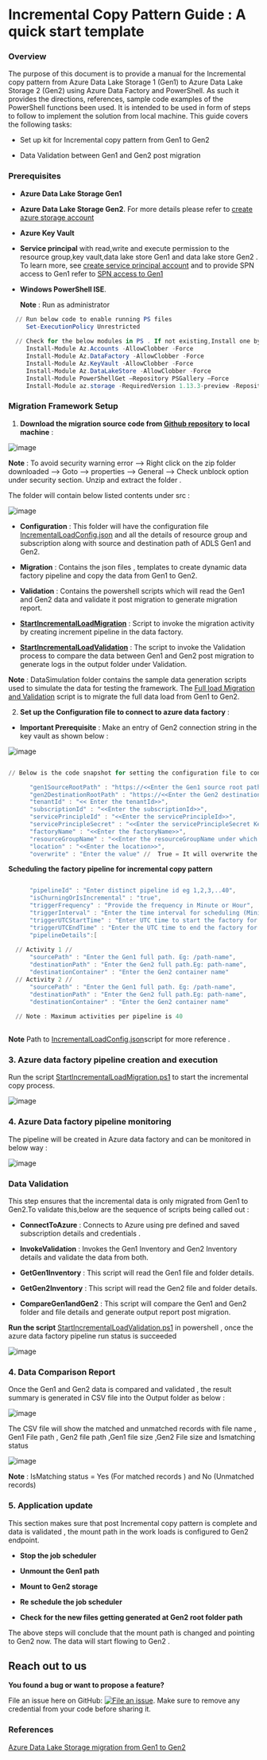 Incremental Copy Pattern Guide : A quick start template
===================================================

### Overview

The purpose of this document is to provide a manual for the Incremental copy pattern from Azure Data Lake Storage 1 (Gen1) to Azure Data Lake Storage 2 (Gen2) using Azure Data Factory and PowerShell. As such it provides the directions, references, sample code examples of the PowerShell functions been used. It is intended to be used in form of steps to follow to implement the solution from local machine.
This guide covers the following tasks:

   * Set up kit for Incremental copy pattern from Gen1 to Gen2 

   * Data Validation between Gen1 and Gen2 post migration  
   
 
### Prerequisites 

* **Azure Data Lake Storage Gen1**

* **Azure Data Lake Storage Gen2**. For more details please refer to [create azure storage account](https://docs.microsoft.com/en-us/azure/storage/common/storage-account-create?tabs=azure-portal) 

* **Azure Key Vault** 

* **Service principal** with read,write and execute permission to the resource group,key vault,data lake store Gen1 and data lake store Gen2 . 
To learn more, see [create service principal account](https://docs.microsoft.com/en-us/azure/active-directory/develop/howto-create-service-principal-portal) and to provide SPN access to Gen1 refer to [SPN access to Gen1](https://docs.microsoft.com/en-us/azure/data-lake-store/data-lake-store-service-to-service-authenticate-using-active-directory)

* **Windows PowerShell ISE**.

  **Note** : Run as administrator

 ```powershell
   // Run below code to enable running PS files
      Set-ExecutionPolicy Unrestricted
	
   // Check for the below modules in PS . If not existing,Install one by one :
      Install-Module Az.Accounts -AllowClobber -Force 
      Install-Module Az.DataFactory -AllowClobber -Force
      Install-Module Az.KeyVault -AllowClobber -Force    
      Install-Module Az.DataLakeStore -AllowClobber -Force
      Install-Module PowerShellGet –Repository PSGallery –Force
      Install-Module az.storage -RequiredVersion 1.13.3-preview -Repository PSGallery -AllowClobber -AllowPrerelease -Force

  ```

### Migration Framework Setup

1. **Download the migration source code from [Github repository](https://github.com/rukmani-msft/adlsgen1togen2migrationsamples) to local machine** :

![image](https://user-images.githubusercontent.com/62351942/78950970-50058700-7a85-11ea-9485-9cd605b1e0fe.png)


**Note** : To avoid security warning error --> Right click on the zip folder downloaded --> Goto --> properties --> General --> Check unblock option under security section. Unzip and extract the folder .

The folder will contain below listed contents under src :

![image](https://user-images.githubusercontent.com/62351942/78948773-4debfa00-7a7e-11ea-952a-52071e5924c4.png)



* **Configuration** : This folder will have the configuration file [IncrementalLoadConfig.json](https://github.com/rukmani-msft/adlsgen1togen2migrationsamples/blob/master/src/Configuration/IncrementalLoadConfig.json) and all the details of resource group and subscription along with source and destination path of ADLS Gen1 and Gen2.
     
* **Migration** : Contains the json files , templates to create dynamic data factory pipeline and copy the data from Gen1 to Gen2.
 
* **Validation** : Contains the powershell scripts which will read the Gen1 and Gen2 data and validate it post migration to generate migration report.
 
* **[StartIncrementalLoadMigration](https://github.com/rukmani-msft/adlsgen1togen2migrationsamples/blob/master/src/StartIncrementalLoadMigration.ps1)** : Script to invoke the migration activity by creating increment pipeline in the data factory.
 
* **[StartIncrementalLoadValidation](https://github.com/rukmani-msft/adlsgen1togen2migrationsamples/blob/master/src/StartIncrementalLoadValidation.ps1)** : The script to invoke the Validation process to compare the data between Gen1 and Gen2 post migration to generate logs in the output folder under Validation.
   
 **Note** : DataSimulation folder contains the sample data generation scripts used to simulate the data for testing the framework. The  [Full load Migration and Validation](https://github.com/rukmani-msft/adlsgen1togen2migrationsamples/blob/master/src/StartFullLoadMigrationAndValidation.ps1) script is to migrate the full data load from Gen1 to Gen2.
  
 
 2. **Set up the Configuration file to connect to azure data factory** :

* **Important Prerequisite** : Make an entry of Gen2 connection string in the key vault as shown below :

![image](https://user-images.githubusercontent.com/62353482/78953831-f1dda180-7a8e-11ea-82e9-07aa66fd2856.png)



```powershell

// Below is the code snapshot for setting the configuration file to connect to azure data factory

	  "gen1SourceRootPath" : "https://<<Enter the Gen1 source root path>>.azuredatalakestore.net/webhdfs/v1", 
	  "gen2DestinationRootPath" : "https://<<Enter the Gen2 destination root path>>.dfs.core.windows.net", 
	  "tenantId" : "<< Enter the tenantId>>", 
	  "subscriptionId" : "<<Enter the subscriptionId>>", 
	  "servicePrincipleId" : "<<Enter the servicePrincipleId>>", 
	  "servicePrincipleSecret" : "<<Enter the servicePrincipleSecret Key>>", 
	  "factoryName" : "<<Enter the factoryName>>", 
	  "resourceGroupName" : "<<Enter the resourceGroupName under which the azure data factory pipeline will be created>>",
	  "location" : "<<Enter the location>>", 
	  "overwrite" : "Enter the value" //  True = It will overwrite the existing data factory ,False = It will skip creating data factory

```

 **Scheduling the factory pipeline for incremental copy pattern**

```powershell

	  "pipelineId" : "Enter distinct pipeline id eg 1,2,3,..40", 
	  "isChurningOrIsIncremental" : "true", 
	  "triggerFrequency" : "Provide the frequency in Minute or Hour",
	  "triggerInterval" : "Enter the time interval for scheduling (Minimum trigger interval time = 15 minute)",
	  "triggerUTCStartTime" : "Enter UTC time to start the factory for Incremental copy pattern .Eg 2020-04-09T18:00:00Z",
	  "triggerUTCEndTime" : "Enter the UTC time to end the factory for Incremental copy pattern. Eg 2020-04-10T13:00:00Z",
	  "pipelineDetails":[		
	  
  // Activity 1 //
  	  "sourcePath" : "Enter the Gen1 full path. Eg: /path-name",
	  "destinationPath" : "Enter the Gen2 full path.Eg: path-name",
	  "destinationContainer" : "Enter the Gen2 container name"
  // Activity 2 //
   	  "sourcePath" : "Enter the Gen1 full path. Eg: /path-name",
	  "destinationPath" : "Enter the Gen2 full path.Eg: path-name",
	  "destinationContainer" : "Enter the Gen2 container name"
  
  // Note : Maximum activities per pipeline is 40
  
```

 
 **Note** Path to [IncrementalLoadConfig.json](https://github.com/rukmani-msft/adlsgen1togen2migrationsamples/blob/master/src/Configuration/IncrementalLoadConfig.json)script for more reference .
 
### 3. Azure data factory pipeline creation and execution 

 Run the script [StartIncrementalLoadMigration.ps1](https://github.com/rukmani-msft/adlsgen1togen2migrationsamples/blob/master/src/StartIncrementalLoadMigration.ps1) to start the incremental copy process. 
 
 ![image](https://user-images.githubusercontent.com/62351942/78946426-8a682780-7a77-11ea-973b-8f7cad667295.png)

 
### 4. Azure Data factory pipeline monitoring  

 The pipeline will be created in Azure data factory and can be monitored in below way :
 
 ![image](https://user-images.githubusercontent.com/62351942/78946760-6fe27e00-7a78-11ea-915e-e716fb1d1c78.png)

 
 ### Data Validation 

This step ensures that the incremental data is only migrated from Gen1 to Gen2.To validate this,below are the sequence of scripts being called out :

   *  **ConnectToAzure** : Connects to Azure using pre defined and saved subscription details and credentials .
 
   *  **InvokeValidation** : Invokes the Gen1 Inventory and Gen2 Inventory details and validate the data from both.
 
   *  **GetGen1Inventory** : This script will read the Gen1 file and folder details.
 
   *  **GetGen2Inventory** : This script will read the Gen2 file and folder details.
 
   *  **CompareGen1andGen2** : This script will compare the Gen1 and Gen2 folder and file details and generate output     		report post migration.
   
**Run the script** [StartIncrementalLoadValidation.ps1](https://github.com/rukmani-msft/adlsgen1togen2migrationsamples/blob/master/src/StartIncrementalLoadValidation.ps1) in powershell , once the azure data factory pipeline run status is succeeded 

![image](https://user-images.githubusercontent.com/62353482/78954784-01121e80-7a92-11ea-8799-1b075e06b29d.png)


### 4. Data Comparison Report

Once the Gen1 and Gen2 data is compared and validated , the result summary is generated in CSV file into the Output folder as below :

![image](https://user-images.githubusercontent.com/62351942/78856445-ad44fe00-79db-11ea-89e7-c4f89dd62701.png)

The CSV file will show the matched and unmatched records with file name , Gen1 File path , Gen2 file path ,Gen1 file size ,Gen2 File size and Ismatching status

![image](https://user-images.githubusercontent.com/62351942/78914832-da2afc80-7a3f-11ea-8e94-b788ee2bd710.png)


**Note** : IsMatching status = Yes (For matched records ) and No (Unmatched records)

### 5. Application update  

This section makes sure that post Incremental copy pattern is complete and data is validated , the mount path in the work loads is configured to Gen2 endpoint. 

* **Stop the job scheduler** 

* **Unmount the Gen1 path**

* **Mount to Gen2 storage**

* **Re schedule the job scheduler**

* **Check for the new files getting generated at Gen2 root folder path**

The above steps will conclude that the mount path is changed and pointing to Gen2 now. The data will start flowing to Gen2 .


## Reach out to us

**You found a bug or want to propose a feature?**

File an issue here on GitHub: [![File an issue](https://img.shields.io/badge/-Create%20Issue-6cc644.svg?logo=github&maxAge=31557600)](https://github.com/rukmani-msft/adlsgen1togen2migrationsamples/issues/new).
Make sure to remove any credential from your code before sharing it.

### References

[Azure Data Lake Storage migration from Gen1 to Gen2 ](https://docs.microsoft.com/en-us/azure/storage/blobs/data-lake-storage-migrate-gen1-to-gen2)

